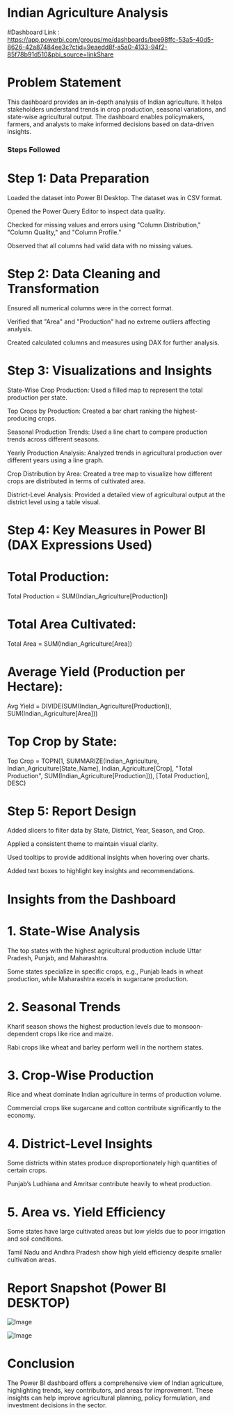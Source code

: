 # Indian Agriculture Analysis 

#Dashboard Link : https://app.powerbi.com/groups/me/dashboards/bee98ffc-53a5-40d5-8626-42a87484ee3c?ctid=9eaedd8f-a5a0-4133-94f2-85f78b91d510&pbi_source=linkShare

# Problem Statement

This dashboard provides an in-depth analysis of Indian agriculture. It helps stakeholders understand trends in crop production, seasonal variations, and state-wise agricultural output. The dashboard enables policymakers, farmers, and analysts to make informed decisions based on data-driven insights.

### Steps Followed

# Step 1: Data Preparation

Loaded the dataset into Power BI Desktop. The dataset was in CSV format.

Opened the Power Query Editor to inspect data quality.

Checked for missing values and errors using "Column Distribution," "Column Quality," and "Column Profile."

Observed that all columns had valid data with no missing values.

# Step 2: Data Cleaning and Transformation

Ensured all numerical columns were in the correct format.

Verified that "Area" and "Production" had no extreme outliers affecting analysis.

Created calculated columns and measures using DAX for further analysis.

# Step 3: Visualizations and Insights

State-Wise Crop Production: Used a filled map to represent the total production per state.

Top Crops by Production: Created a bar chart ranking the highest-producing crops.

Seasonal Production Trends: Used a line chart to compare production trends across different seasons.

Yearly Production Analysis: Analyzed trends in agricultural production over different years using a line graph.

Crop Distribution by Area: Created a tree map to visualize how different crops are distributed in terms of cultivated area.

District-Level Analysis: Provided a detailed view of agricultural output at the district level using a table visual.

# Step 4: Key Measures in Power BI (DAX Expressions Used)

# Total Production:

Total Production = SUM(Indian_Agriculture[Production])

# Total Area Cultivated:

Total Area = SUM(Indian_Agriculture[Area])

# Average Yield (Production per Hectare):

Avg Yield = DIVIDE(SUM(Indian_Agriculture[Production]), SUM(Indian_Agriculture[Area]))

# Top Crop by State:

Top Crop = TOPN(1, SUMMARIZE(Indian_Agriculture, Indian_Agriculture[State_Name], Indian_Agriculture[Crop], "Total Production", SUM(Indian_Agriculture[Production])), [Total Production], DESC)

# Step 5: Report Design

Added slicers to filter data by State, District, Year, Season, and Crop.

Applied a consistent theme to maintain visual clarity.

Used tooltips to provide additional insights when hovering over charts.

Added text boxes to highlight key insights and recommendations.

# Insights from the Dashboard

# 1. State-Wise Analysis

The top states with the highest agricultural production include Uttar Pradesh, Punjab, and Maharashtra.

Some states specialize in specific crops, e.g., Punjab leads in wheat production, while Maharashtra excels in sugarcane production.

# 2. Seasonal Trends

Kharif season shows the highest production levels due to monsoon-dependent crops like rice and maize.

Rabi crops like wheat and barley perform well in the northern states.

# 3. Crop-Wise Production

Rice and wheat dominate Indian agriculture in terms of production volume.

Commercial crops like sugarcane and cotton contribute significantly to the economy.

# 4. District-Level Insights

Some districts within states produce disproportionately high quantities of certain crops.

Punjab’s Ludhiana and Amritsar contribute heavily to wheat production.

# 5. Area vs. Yield Efficiency

Some states have large cultivated areas but low yields due to poor irrigation and soil conditions.

Tamil Nadu and Andhra Pradesh show high yield efficiency despite smaller cultivation areas.

# Report Snapshot (Power BI DESKTOP)

 
![Image](https://github.com/user-attachments/assets/984dab23-fb13-431a-acc2-a7a9b92de16c)

![Image](https://github.com/user-attachments/assets/4d16724c-4d87-4e01-833e-c07287b040cc)
# Conclusion

The Power BI dashboard offers a comprehensive view of Indian agriculture, highlighting trends, key contributors, and areas for improvement. These insights can help improve agricultural planning, policy formulation, and investment decisions in the sector.

